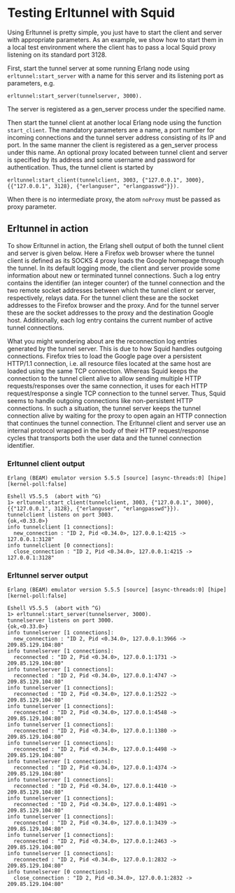 # Testing Erltunnel with Squid #
Using Erltunnel is pretty simple, you just have to start the client and server with appropriate parameters.
As an example, we show how to start them in a local test environment where the client has to pass a local Squid proxy listening on its standard port 3128.

First, start the tunnel server at some running Erlang node using `erltunnel:start_server` with a name for this server and its listening port as parameters, e.g.
```
erltunnel:start_server(tunnelserver, 3000).
```
The server is registered as a gen\_server process under the specified name.

Then start the tunnel client at another local Erlang node using the function `start_client`.
The mandatory parameters are a name, a port number for incoming connections and the tunnel server address consisting of its IP and port.
In the same manner the client is registered as a gen\_server process under this name.
An optional proxy located between tunnel client and server is specified by its address and some username and password for authentication.
Thus, the tunnel client is started by
```
erltunnel:start_client(tunnelclient, 3003, {"127.0.0.1", 3000}, {{"127.0.0.1", 3128}, {"erlanguser", "erlangpasswd"}}).
```
When there is no intermediate proxy, the atom `noProxy` must be passed as proxy parameter.

## Erltunnel in action ##
To show Erltunnel in action, the Erlang shell output of both the tunnel client and server is given below.
Here a Firefox web browser where the tunnel client is defined as its SOCKS 4 proxy loads the Google homepage through the tunnel.
In its default logging mode, the client and server provide some information about new or terminated tunnel connections.
Such a log entry contains the identifier (an integer counter) of the tunnel connection and the two remote socket addresses between which the tunnel client or server, respectively, relays data.
For the tunnel client these are the socket addresses to the Firefox browser and the proxy.
And for the tunnel server these are the socket addresses to the proxy and the destination Google host.
Additionally, each log entry contains the current number of active tunnel connections.

What you might wondering about are the reconnection log entries generated by the tunnel server.
This is due to how Squid handles outgoing connections.
Firefox tries to load the Google page over a persistent HTTP/1.1 connection, i.e. all resource files located at the same host are loaded using the same TCP connection.
Whereas Squid keeps the connection to the tunnel client alive to allow sending multiple HTTP requests/responses over the same connection, it uses for each HTTP request/response a single TCP connection to the tunnel server.
Thus, Squid seems to handle outgoing connections like non-persistent HTTP connections.
In such a situation, the tunnel server keeps the tunnel connection alive by waiting for the proxy to open again an HTTP connection that continues the tunnel connection.
The Erltunnel client and server use an internal protocol wrapped in the body of their HTTP request/response cycles that transports both the user data and the tunnel connection identifier.

### Erltunnel client output ###
```
Erlang (BEAM) emulator version 5.5.5 [source] [async-threads:0] [hipe] [kernel-poll:false]

Eshell V5.5.5  (abort with ^G)
1> erltunnel:start_client(tunnelclient, 3003, {"127.0.0.1", 3000}, {{"127.0.0.1", 3128}, {"erlanguser", "erlangpasswd"}}).
tunnelclient listens on port 3003.
{ok,<0.33.0>}
info tunnelclient [1 connections]:
  new_connection : "ID 2, Pid <0.34.0>, 127.0.0.1:4215 -> 127.0.0.1:3128"
info tunnelclient [0 connections]:
  close_connection : "ID 2, Pid <0.34.0>, 127.0.0.1:4215 -> 127.0.0.1:3128"
```

### Erltunnel server output ###
```
Erlang (BEAM) emulator version 5.5.5 [source] [async-threads:0] [hipe] [kernel-poll:false]

Eshell V5.5.5  (abort with ^G)
1> erltunnel:start_server(tunnelserver, 3000).
tunnelserver listens on port 3000.
{ok,<0.33.0>}
info tunnelserver [1 connections]:
  new_connection : "ID 2, Pid <0.34.0>, 127.0.0.1:3966 -> 209.85.129.104:80"
info tunnelserver [1 connections]:
  reconnected : "ID 2, Pid <0.34.0>, 127.0.0.1:1731 -> 209.85.129.104:80"
info tunnelserver [1 connections]:
  reconnected : "ID 2, Pid <0.34.0>, 127.0.0.1:4747 -> 209.85.129.104:80"
info tunnelserver [1 connections]:
  reconnected : "ID 2, Pid <0.34.0>, 127.0.0.1:2522 -> 209.85.129.104:80"
info tunnelserver [1 connections]:
  reconnected : "ID 2, Pid <0.34.0>, 127.0.0.1:4548 -> 209.85.129.104:80"
info tunnelserver [1 connections]:
  reconnected : "ID 2, Pid <0.34.0>, 127.0.0.1:1380 -> 209.85.129.104:80"
info tunnelserver [1 connections]:
  reconnected : "ID 2, Pid <0.34.0>, 127.0.0.1:4498 -> 209.85.129.104:80"
info tunnelserver [1 connections]:
  reconnected : "ID 2, Pid <0.34.0>, 127.0.0.1:4374 -> 209.85.129.104:80"
info tunnelserver [1 connections]:
  reconnected : "ID 2, Pid <0.34.0>, 127.0.0.1:4410 -> 209.85.129.104:80"
info tunnelserver [1 connections]:
  reconnected : "ID 2, Pid <0.34.0>, 127.0.0.1:4891 -> 209.85.129.104:80"
info tunnelserver [1 connections]:
  reconnected : "ID 2, Pid <0.34.0>, 127.0.0.1:3439 -> 209.85.129.104:80"
info tunnelserver [1 connections]:
  reconnected : "ID 2, Pid <0.34.0>, 127.0.0.1:2463 -> 209.85.129.104:80"
info tunnelserver [1 connections]:
  reconnected : "ID 2, Pid <0.34.0>, 127.0.0.1:2832 -> 209.85.129.104:80"
info tunnelserver [0 connections]:
  close_connection : "ID 2, Pid <0.34.0>, 127.0.0.1:2832 -> 209.85.129.104:80"
```